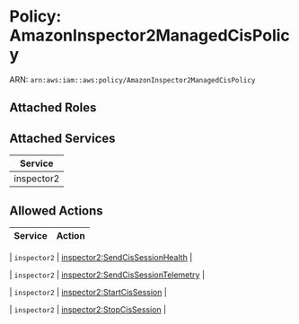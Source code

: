 # Policy: AmazonInspector2ManagedCisPolicy

ARN: `arn:aws:iam::aws:policy/AmazonInspector2ManagedCisPolicy`

## Attached Roles

## Attached Services

| Service |
|---------|
| inspector2 |

## Allowed Actions

| Service | Action |
|:-------:|--------|

| `inspector2` | [inspector2:SendCisSessionHealth](../actions.md#inspector2:sendcissessionhealth) |

| `inspector2` | [inspector2:SendCisSessionTelemetry](../actions.md#inspector2:sendcissessiontelemetry) |

| `inspector2` | [inspector2:StartCisSession](../actions.md#inspector2:startcissession) |

| `inspector2` | [inspector2:StopCisSession](../actions.md#inspector2:stopcissession) |
